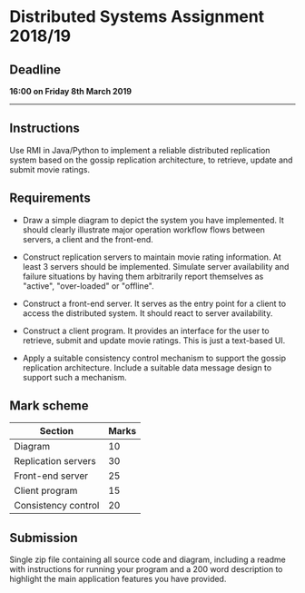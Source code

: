 # Distributed Systems Assignment 2018/19

## Deadline

**16:00 on Friday 8th March 2019**

---

## Instructions

Use RMI in Java/Python to implement a reliable distributed replication system
based on the gossip replication architecture, to retrieve, update and submit
movie ratings.

## Requirements

- Draw a simple diagram to depict the system you have implemented. It should
  clearly illustrate major operation workflow flows between servers, a client
  and the front-end.

- Construct replication servers to maintain movie rating information. At least
  3 servers should be implemented. Simulate server availability and failure
  situations by having them arbitrarily report themselves as "active", "over-loaded"
  or "offline".

- Construct a front-end server. It serves as the entry point for a client to access
  the distributed system. It should react to server availability.

- Construct a client program. It provides an interface for the user to retrieve,
  submit and update movie ratings. This is just a text-based UI.

- Apply a suitable consistency control mechanism to support the gossip replication
  architecture. Include a suitable data message design to support such a mechanism.

## Mark scheme

| Section               | Marks |
| --------------------- | ----- |
| Diagram               | 10    |
| Replication servers   | 30    |
| Front-end server      | 25    |
| Client program        | 15    |
| Consistency control   | 20    |

## Submission

Single zip file containing all source code and diagram, including a readme with
instructions for running your program and a 200 word description to highlight the
main application features you have provided.